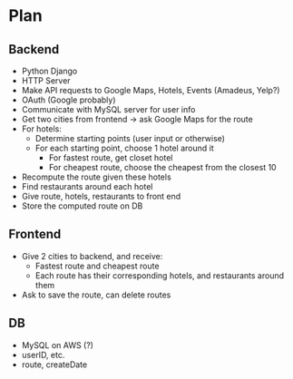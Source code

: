 # Plan

## Backend
- Python Django
- HTTP Server
- Make API requests to Google Maps, Hotels, Events (Amadeus, Yelp?)
- OAuth (Google probably)
- Communicate with MySQL server for user info
- Get two cities from frontend &rarr; ask Google Maps for the route
- For hotels:
    - Determine starting points (user input or otherwise)
    - For each starting point, choose 1 hotel around it
        - For fastest route, get closet hotel
        - For cheapest route, choose the cheapest from the closest 10
- Recompute the route given these hotels
- Find restaurants around each hotel
- Give route, hotels, restaurants to front end
- Store the computed route on DB

## Frontend
- Give 2 cities to backend, and receive:
    - Fastest route and cheapest route
    - Each route has their corresponding hotels, and restaurants around them
- Ask to save the route, can delete routes

## DB
- MySQL on AWS (?)
- userID, etc.
- route, createDate